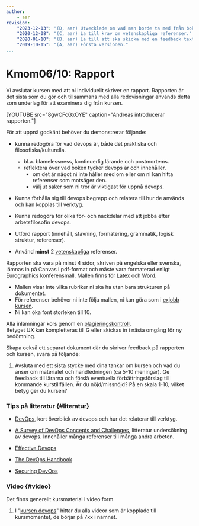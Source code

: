 ```yaml
---
author:
    - aar
revision:
    "2023-12-13": "(D, aar) Utvecklade om vad man borde ta med från boken."
    "2020-12-08": "(C, aar) La till krav om vetenskapliga referenser."
    "2020-01-10": "(B, aar) La till att ska skicka med en feedback text."
    "2019-10-15": "(A, aar) Första versionen."
...
```

Kmom06/10: Rapport
==================================

Vi avslutar kursen med att ni individuellt skriver en rapport. Rapporten är det sista som du gör och tillsammans med alla redovisningar används detta som underlag för att examinera dig från kursen.

<!-- more -->

[YOUTUBE src="8gwCFcGxOYE" caption="Andreas introducerar rapporten."]



För att uppnå godkänt behöver du demonstrerar följande:

- kunna redogöra för vad devops är, både det praktiska och filosofiska/kulturella.
    - bl.a. blamelessness, kontinuerlig lärande och postmortems.
    - reflektera över vad boken tycker devops är och innehåller.
        - om det är något ni inte håller med om eller om ni kan hitta referenser som motsäger den.
        - välj ut saker som ni tror är viktigast för uppnå devops.

- Kunna förhålla sig till devops begrepp och relatera till hur de används och kan kopplas till verktyg.

- Kunna redogöra för olika för- och nackdelar med att jobba efter arbetsfilosofin devops.

- Utförd rapport (innehåll, stavning, formatering, grammatik, logisk struktur, referenser).

- Använd **minst** 2 [vetenskapliga](https://libguides.lub.lu.se/c.php?g=679734&p=4846592) referenser.



Rapporten ska vara på minst 4 sidor, skriven på engelska eller svenska, lämnas in på Canvas i pdf-format
och måste vara formaterad enligt Eurographics konferensmall. Mallen finns för [Latex](https://www.overleaf.com/latex/templates/author-guidelines-and-template-for-eurographics-proceedings-manuscripts/rntmcbgtjqzg) och [Word](kursmaterial/devops/Author_Guidelines_and_Template.docx).

- Mallen visar inte vilka rubriker ni ska ha utan bara strukturen på dokumentet.
- För referenser behöver ni inte följa mallen, ni kan göra som i [exjobb kursen](https://dbwebb.se/kurser/exjobb/guide/referenser).
- Ni kan öka font storleken till 10.

Alla inlämningar körs genom en [plagieringskontroll](https://dbwebb.se/kurser/exjobb/guide/plagieringskontroll).  
Betyget UX kan kompletteras till G eller skickas in i nästa omgång för ny bedömning.  


Skapa också ett separat dokument där du skriver feedback på rapporten och kursen, svara på följande:

1. Avsluta med ett sista stycke med dina tankar om kursen och vad du anser om materialet och handledningen (ca 5-10 meningar). Ge feedback till lärarna och förslå eventuella förbättringsförslag till kommande kurstillfällen. Är du nöjd/missnöjd? På en skala 1-10, vilket betyg ger du kursen?



### Tips på litteratur {#literatur}

- [DevOps](http://ieeexplore.ieee.org/stamp/stamp.jsp?tp=&arnumber=7458761&isnumber=7458753), kort överblick av devops och hur det relaterar till verktyg.

- [A Survey of DevOps Concepts and Challenges](https://doi.org/10.1145/3359981), litteratur undersökning av devops. Innehåller många referenser till många andra arbeten.

- [Effective Devops](http://tinyurl.com/y6jy5x8u)

- [The DevOps Handbook](http://tinyurl.com/wpzycxu)

- [Securing DevOps](http://tinyurl.com/y659zjwc)

<!-- 
- Vad är DevOps
- Forskningsläget?
- Framtiden
- Devops historia 
- devsecops är eget ord kan söka på också
- Fokusera på ett område och devops. sec eller microservices t.ex.
- Hur företag jobbar med det
http://www.informationweek.com/strategic-cio/enterprise-agility/6-steps-to-survive-a-devops-transformation/a/d-id/1319704
-->

<!-- 
Papers:
https://dl.acm.org/citation.cfm?id=3359981
https://ieeexplore.ieee.org/document/7458761

sammanfatta fördelar och nackdelar från litteratur.
vetenskaplig/teknisk rapport
-->



### Video {#video}

Det finns generellt kursmaterial i video form.

1. I "[kursen devops](https://www.youtube.com/playlist?list=PLKtP9l5q3ce8s67TUj2qS85C4g1pbrx78)" hittar du alla videor som är kopplade till kursmomentet, de börjar på 7xx i namnet.
